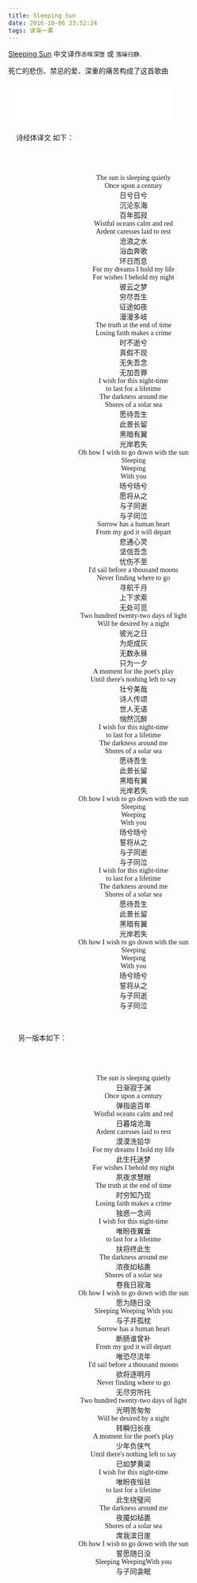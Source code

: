 ```yaml
---
title: Sleeping Sun
date: 2016-10-06 23:52:24
tags: 译海一粟
---
```





[Sleeping Sun](https://baike.baidu.com/item/sleeping%20sun/3998104)  中文译作`赤晖深堕` 或 `落噪归静`. 

死亡的悲伤、禁忌的爱、深重的痛苦构成了这首歌曲



<iframe frameborder="no" border="0" marginwidth="0" marginheight="0" width=330 height=86 src="//music.163.com/outchain/player?type=2&id=5197487&auto=0&height=66"></iframe>

<br>


&nbsp;&nbsp;&nbsp;&nbsp;诗经体译文 如下：



<center> 
<font face="STCAIYUN">
　


</b><br>The sun is sleeping quietly<br>Once upon a century<br>日兮日兮<br>沉沦东海<br>百年孤寂<br>Wistful oceans calm and red<br>Ardent caresses laid to rest<br>沧浪之水<br>浴血奔歌<br>环日而息<br>For my dreams I hold my life<br>For wishes I behold my night<br>彼云之梦<br>穷尽吾生<br>征途如夜<br>漫漫多岐<br>The truth at the end of time<br>Losing faith makes a crime<br>时不逝兮<br>真假不现<br>无失吾念<br>无加吾罪<br>I wish for this night-time<br>to last for a lifetime<br>The darkness around me<br>Shores of a solar sea<br>愿待吾生<br>此景长留<br>黑暗有翼<br>光岸若失<br>Oh how I wish to go down with the sun<br>Sleeping<br>Weeping<br>With you<br>旸兮旸兮<br>愿将从之<br>与子同逝<br>与子同泣<br>Sorrow has a human heart<br>From my god it will depart<br>悲通心灵<br>坚信吾念<br>忧伤不至<br>I'd sail before a thousand moons<br>Never finding where to go<br>寻航千月<br>上下求索<br>无处可觅<br>Two hundred twenty-two days of light<br>Will be desired by a night<br>彼光之日<br>为炬成灰<br>无数永昼<br>只为一夕<br>A moment for the poet's play<br>Until there's nothing left to say<br>壮兮美哉<br>诗人传颂<br>世人无语<br>悄然沉醉<br>I wish for this night-time<br>to last for a lifetime<br>The darkness around me<br>Shores of a solar sea<br>愿待吾生<br>此景长留<br>黑暗有翼<br>光岸若失<br>Oh how I wish to go down with the sun<br>Sleeping<br>Weeping<br>With you<br>旸兮旸兮<br>誓将从之<br>与子同逝<br>与子同泣<br>I wish for this night-time<br>to last for a lifetime<br>The darkness around me<br>Shores of a solar sea<br>愿待吾生<br>此景长留<br>黑暗有翼<br>光岸若失<br>Oh how I wish to go down with the sun<br>Sleeping<br>Weeping<br>With you<br>旸兮旸兮<br>誓将从之<br>与子同逝<br>与子同泣

</font>
</center>

<br>

&nbsp;&nbsp;&nbsp;&nbsp; 另一版本如下：



<center> 
<font face="STCAIYUN">
　

</b><br>The sun is sleeping quietly<br>日渐寂于渊<br>Once upon a century<br>弹指逾百年<br>Wistful oceans calm and red<br>日暮熔沧海<br>Ardent caresses laid to rest<br>漠漠洗铅华<br>For my dreams I hold my life<br>此生托迷梦<br>For wishes I behold my night<br>夙夜求慧眼<br>The truth at the end of time<br>时穷知乃现<br>Losing faith makes a crime<br>独惑一念间<br>I wish for this night-time<br>唯盼夜翼垂<br>to last for a lifetime<br>扶将终此生<br>The darkness around me<br>浓夜如毡裹<br>Shores of a solar sea<br>卷我日寂海<br>Oh how I wish to go down with the sun<br>愿为随日没<br>Sleeping Weeping With you<br>与子并孤枕<br>Sorrow has a human heart<br>断肠谁曾补<br>From my god it will depart<br>唯恐尽流年<br>I'd sail before a thousand moons<br>欲将逐明月<br>Never finding where to go<br>无尽穷所托<br>Two hundred twenty-two days of light<br>光明苦匆匆<br>Will be desired by a night<br>转瞬归长夜<br>A moment for the poet's play<br>少年负侠气<br>Until there's nothing left to say<br>已如梦黄粱<br>I wish for this night-time<br>唯盼夜恒驻<br>to last for a lifetime<br>此生绕璧间<br>The darkness around me<br>夜魇如毡裹<br>Shores of a solar sea<br>席我滨日崖<br>Oh how I wish to go down with the sun<br>誓愿随日没<br>Sleeping WeepingWith you<br>与子同衾眠